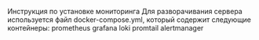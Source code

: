 Инструкция по установке мониторинга
Для разворачивания сервера используется файл docker-compose.yml, который содержит следующие контейнеры:
prometheus
grafana
loki
promtail
alertmanager
